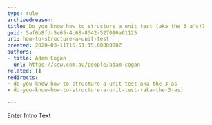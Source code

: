 ```yaml
---
type: rule
archivedreason: 
title: Do you know how to structure a unit test (aka the 3 a's)?
guid: 5af6b8fd-5e65-4c68-8342-527090a61125
uri: how-to-structure-a-unit-test
created: 2020-03-11T16:51:15.0000000Z
authors:
- title: Adam Cogan
  url: https://ssw.com.au/people/adam-cogan
related: []
redirects:
- do-you-know-how-to-structure-a-unit-test-aka-the-3-as
- do-you-know-how-to-structure-a-unit-test-(aka-the-3-as)

---
```



Enter Intro Text
<br><excerpt class='endintro'></excerpt><br>



